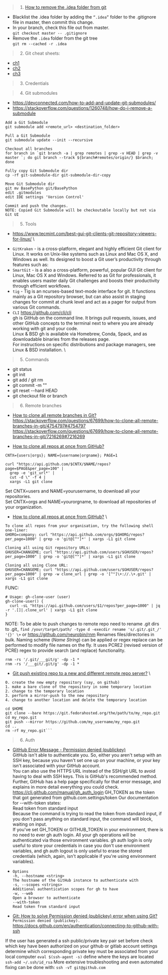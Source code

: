 > 1. [How to remove the .idea folder from git](https://www.david-merrick.com/2017/08/04/how-to-remove-the-idea-folder-from-git/)
* Blacklist the .idea folder by adding the `“.idea”` folder to the .gitignore file in master, then commit this change.
* In your branch, check this file out from master.\
  `git checkout master -- .gitignore`
* Remove the `.idea` folder from the git tree\
  `git rm --cached -r .idea`
  
> 2. Git cheat sheets:
* [ch1](https://education.github.com/git-cheat-sheet-education.pdf)
* [ch2](https://www.atlassian.com/git/tutorials/atlassian-git-cheatsheet)
* [ch3](https://about.gitlab.com/images/press/git-cheat-sheet.pdf)

> 3. Credentials


> 4. Git submodules
- https://devconnected.com/how-to-add-and-update-git-submodules/
- https://stackoverflow.com/questions/1260748/how-do-i-remove-a-submodule

```
Add a Git Submodule
git submodule add <remote_url> <destination_folder>

Pull a Git Submodule
git submodule update --init --recursive

Checkout all branches
for branch in `git branch -a | grep remotes | grep -v HEAD | grep -v master `; do git branch --track ${branch#remotes/origin/} $branch; done

Fully copy Git Submodule dir
cp -rf git-submodule-dir git-submodule-dir-copy

Move Git Submodule dir
git mv BasePython git/BasePython
edit .gitmodules
edit IDE settings 'Version Control'

Commit and push the changes. 
NOTE: Copied Git Submodule will be checkoutable locally but not via Git UI
```
   
> 5. Tools
- https://www.tecmint.com/best-gui-git-clients-git-repository-viewers-for-linux/ \
* `GitKraken` - is a cross-platform, elegant and highly efficient Git client for Linux. It works on Unix-like systems such as Linux and Mac OS X, and Windows as well. Its designed to boost a Git user’s productivity through features such as:
* `SmartGit` - is a also a cross-platform, powerful, popular GUI Git client for Linux, Mac OS X and Windows. Referred to as Git for professionals, it enables users master daily Git challenges and boosts their productivity through efficient workflows.   
* `tig` - Tig is an ncurses-based text-mode interface for git. It functions mainly as a Git repository browser, but can also assist in staging changes for commit at chunk level and act as a pager for output from various Git commands.
* `CLI` https://github.com/cli/cli \
  gh is GitHub on the command line. It brings pull requests, issues, and other GitHub concepts to the terminal next to where you are already working with git and your code. \
  Linux & BSD
  gh is available via Homebrew, Conda, Spack, and as downloadable binaries from the releases page. \
For instructions on specific distributions and package managers, see Linux & BSD installation. \


> 5. Commands
- git status
- git init
- git add / git rm  
- git commit -m ""
- git reset --hard HEAD
- git checkout file or branch

> 6. Remote branches
- [How to clone all remote branches in Git?](https://stackoverflow.com/questions/67699/how-to-clone-all-remote-branches-in-git) \
  https://stackoverflow.com/questions/67699/how-to-clone-all-remote-branches-in-git/4754797#4754797 \
  https://stackoverflow.com/questions/67699/how-to-clone-all-remote-branches-in-git/7216269#7216269
  
- [How to clone all repos at once from GitHub?](https://stackoverflow.com/questions/19576742/how-to-clone-all-repos-at-once-from-github)
```
CNTX={users|orgs}; NAME={username|orgname}; PAGE=1

curl "https://api.github.com/$CNTX/$NAME/repos?page=$PAGE&per_page=100" |
  grep -e 'git_url*' |
  cut -d \" -f 4 |
  xargs -L1 git clone
```
Set CNTX=users and NAME=yourusername, to download all your repositories. \
Set CNTX=orgs and NAME=yourorgname, to download all repositories of your organization.

- [How to clone all repos at once from GitHub?](https://newbedev.com/how-to-clone-all-repos-at-once-from-github) \
```
To clone all repos from your organisation, try the following shell one-liner:
GHORG=company; curl "https://api.github.com/orgs/$GHORG/repos?per_page=1000" | grep -o 'git@[^"]*' | xargs -L1 git clone

Cloning all using Git repository URLs:
GHUSER=CHANGEME; curl "https://api.github.com/users/$GHUSER/repos?per_page=1000" | grep -o 'git@[^"]*' | xargs -L1 git clone

Cloning all using Clone URL:
GHUSER=CHANGEME; curl "https://api.github.com/users/$GHUSER/repos?per_page=1000" | grep -w clone_url | grep -o '[^"]\+://.\+.git' | xargs -L1 git clone
```

FUNC:
```
# Usage: gh-clone-user (user)
gh-clone-user() {
  curl -sL "https://api.github.com/users/$1/repos?per_page=1000" | jq -r '.[]|.clone_url' | xargs -L1 git clone
}
```
NOTE:
To be able to push changes to remote repo need to rename .git dirs to .git_
`find /your/target/path/ -type d -execdir rename 's/.git/.git_/' '{}' \+`
or
https://github.com/neurobin/rnm
Renames files/directories in bulk. Naming scheme (*Name String*) can be applied or regex replace can be performed to modify file names on the fly. It uses PCRE2 (revised version of PCRE) regex to provide search (and replace) functionality.
```
rnm -rs '/.git/___git/g' -dp -1 *
rnm -rs '/___git/.git/g' -dp -1 *
```

- [Git push existing repo to a new and different remote repo server?](https://stackoverflow.com/questions/5181845/git-push-existing-repo-to-a-new-and-different-remote-repo-server) \
```
0. create the new empty repository (say, on github)
1. make a bare clone of the repository in some temporary location
2. change to the temporary location
3. perform a mirror-push to the new repository
4. change to another location and delete the temporary location
```

```
cd $HOME
git clone --bare https://git.fedorahosted.org/the/path/to/my_repo.git
cd my_repo.git
git push --mirror https://github.com/my_username/my_repo.git
cd ..
rm -rf my_repo.git```
```

> 6. Auth

- [GitHub Error Message - Permission denied (publickey)](https://stackoverflow.com/questions/12940626/github-error-message-permission-denied-publickey) \
  GitHub isn't able to authenticate you. So, either you aren't setup with an SSH key, because you haven't set one up on your machine, or your key isn't associated with your GitHub account. \
You can also use the HTTPS URL instead of the SSH/git URL to avoid having to deal with SSH keys. This is GitHub's recommended method. \
Further, GitHub has a help page specifically for that error message, and explains in more detail everything you could check. \
  https://cli.github.com/manual/gh_auth_login
  GH_TOKEN as the token that got generated from github.com.settings/token
  Our documentation for --with-token states: \
Read token from standard input \
Because the command is trying to read the token from standard input, if you don't pass anything on standard input, the command will block, waiting on input. \
  If you've set GH_TOKEN or GITHUB_TOKEN in your environment, there is no need to ever gh auth login. All your gh operations will be authenticated via those environment variables. gh auth login is only useful to store your credentials in case you don't use environment variables, and gh auth logout is only useful to erase the stored credentials (which, again, isn't applicable if you're using environment variables).
- ```
  Options
  -h, --hostname <string>
  The hostname of the GitHub instance to authenticate with
  -s, --scopes <strings>
  Additional authentication scopes for gh to have
  -w, --web
  Open a browser to authenticate
  --with-token
  Read token from standard input
  
  ```

- [Git: How to solve Permission denied (publickey) error when using Git?](https://stackoverflow.com/questions/2643502/git-how-to-solve-permission-denied-publickey-error-when-using-git) \
  `Permission denied (publickey).`
  https://docs.github.com/en/authentication/connecting-to-github-with-ssh 

If the user has generated a ssh public/private key pair set before
check which key have been authorized on your github or gitlab account settings
determine which corresponding private key must be associated from your local computer
`eval $(ssh-agent -s)`
define where the keys are located
`ssh-add ~/.ssh/id_rsa`
More extensive troubleshooting and even automated fixing can be done with:
`ssh -vT git@github.com`


